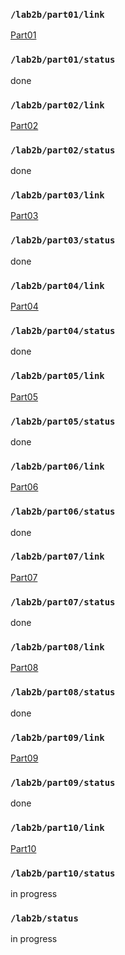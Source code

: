 ### `/lab2b/part01/link`
[Part01](https://github.com/HaoliangYou/ese5190-2022-lab2b-esp/tree/main/lab/01_registers)
### `/lab2b/part01/status`
done
### `/lab2b/part02/link`
[Part02](https://github.com/HaoliangYou/ese5190-2022-lab2b-esp/tree/main/lab/02_repl)
### `/lab2b/part02/status`
done
### `/lab2b/part03/link`
[Part03](https://github.com/HaoliangYou/ese5190-2022-lab2b-esp/tree/main/lab/03_sequencer)
### `/lab2b/part03/status`
done
### `/lab2b/part04/link`
[Part04](https://github.com/HaoliangYou/ese5190-2022-lab2b-esp/tree/main/lab/04_slow_motion)
### `/lab2b/part04/status`
done
### `/lab2b/part05/link`
[Part05](https://github.com/HaoliangYou/ese5190-2022-lab2b-esp/tree/main/lab/05_i2c_traffic)
### `/lab2b/part05/status`
done
### `/lab2b/part06/link`
[Part06](https://github.com/HaoliangYou/ese5190-2022-lab2b-esp/tree/main/lab/06_pioscope)
### `/lab2b/part06/status`
done
### `/lab2b/part07/link`
[Part07](https://github.com/HaoliangYou/ese5190-2022-lab2b-esp/tree/main/lab/07_pio_sequencer)
### `/lab2b/part07/status`
done
### `/lab2b/part08/link`
[Part08](https://github.com/HaoliangYou/ese5190-2022-lab2b-esp/tree/main/lab/08_adps_protocol)
### `/lab2b/part08/status`
done
### `/lab2b/part09/link`
[Part09](https://github.com/HaoliangYou/ese5190-2022-lab2b-esp/tree/main/lab/09_lab_on_a_chip)
### `/lab2b/part09/status`
done
### `/lab2b/part10/link`
[Part10](https://github.com/HaoliangYou/ese5190-2022-lab2b-esp/tree/main/lab/10_protoboard)
### `/lab2b/part10/status`
in progress
### `/lab2b/status`
in progress
